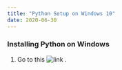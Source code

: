 ```yaml
---
title: "Python Setup on Windows 10"
date: 2020-06-30
---
```


### Installing Python on Windows

1. Go to this ![link](https://www.python.org/downloads/) .
